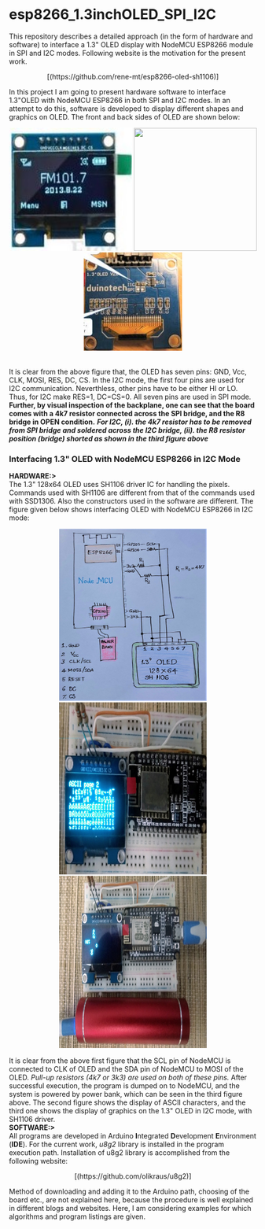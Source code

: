 # esp8266_1.3inchOLED_SPI_I2C
This repository describes a detailed approach (in the form of hardware and software) to interface a 1.3" OLED display with NodeMCU ESP8266 module in SPI and I2C modes. Following website is the motivation for the present work. <br>
<p align = "center">[(https://github.com/rene-mt/esp8266-oled-sh1106)]</p>

In this project I am going to present hardware software to interface 1.3"OLED with NodeMCU ESP8266 in both SPI and I2C modes. In an attempt to do this, software is developed to display different shapes and graphics on OLED. The front and back sides of OLED are shown below:
<p align ="center"> 
  <img src="https://github.com/DrKRR/esp8266_1.3inchOLED_SPI_I2C/blob/main/s-l300%20(1).jpg" width="250" height="250"> 
      <img src="https://github.com/DrKRR/esp8266_1.3inchOLED_SPI_I2C/blob/main/1.3-Inch-128%C3%9764-OLED-Display-BackView.jpg" width="250" height="250">
          <img src="https://github.com/DrKRR/esp8266_1.3inchOLED_SPI_I2C/blob/main/1.3inch_I2C.jpg" width="200" height="200"> 
            </p> 
      <br/>
It is clear from the above figure that, the OLED has seven pins: GND, Vcc, CLK, MOSI, RES, DC, CS. In the I2C mode, the first four pins are used for I2C communication. Neverthless, other pins have to be either HI or LO. Thus, for I2C make RES=1, DC=CS=0. All seven pins are used in SPI mode. <b>Further, by visual inspection of the backplane, one can see that the board comes with a 4k7 resistor connected across the SPI bridge, and the R8 bridge in OPEN condition.</b> <b><i>For I2C, (i). the 4k7 resistor has to be removed from SPI bridge and soldered across the I2C bridge, (ii). the R8 resistor position (bridge) shorted as shown in the third figure above</i></b>                                                                 
<h3>
  Interfacing 1.3" OLED with NodeMCU ESP8266 in I2C Mode 
  </h3>
  <h7>
  <b>HARDWARE:></b>
             </h7></br>
The 1.3" 128x64 OLED uses SH1106 driver IC for handling the pixels. Commands used with SH1106 are different from that of the commands used with SSD1306. Also the constructors used in the software are different. The figure given below shows interfacing OLED with NodeMCU ESP8266 in I2C mode:
<p align="center">
<img src="https://github.com/DrKRR/esp8266_1.3inchOLED_SPI_I2C/blob/main/SH1106_I2C.jpg" width=300" height="350"> 
 <img src="https://github.com/DrKRR/esp8266_1.3inchOLED_SPI_I2C/blob/main/SH1106_I2C_1.jpg" width=300" height="350">                                   
  <img src="https://github.com/DrKRR/esp8266_1.3inchOLED_SPI_I2C/blob/main/SH1106_I2C_2.jpg" width=300" height="350">                                                                          </p>
It is clear from the above first figure that the SCL pin of NodeMCU is connected to CLK of OLED and the SDA pin of NodeMCU to MOSI of the OLED.
                                                                                                                <i> Pull-up resistors (4k7 or 3k3) are used on both of these pins.</i>
After successful execution, the program is dumped on to NodeMCU, and the system is powered by power bank, which can be seen in the third figure above. The second figure shows the display of ASCII characters, and the third one shows the display of graphics on the 1.3" OLED in I2C mode, with SH1106 driver.                                                                                                                
 <h7></br>
  <b>SOFTWARE:></b>
             </h7></br>
All programs are developed in Arduino <b>I</b>ntegrated <b>D</b>evelopment <b>E</b>nvironment (<b>IDE</b>). For the current work, <i>u8g2</i> library is installed in the program execution path. Installation of u8g2 library is accomplished from the following website:
<p align = "center"> [(https://github.com/olikraus/u8g2)] </p>
Method of downloading and adding it to the Arduino path, choosing of the board etc., are not explained here, because the procedure is well explained in different blogs and websites. Here, I am considering examples for which algorithms and program listings are given.
